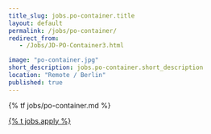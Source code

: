 ```yaml
---
title_slug: jobs.po-container.title
layout: default
permalink: /jobs/po-container/
redirect_from:
   - /Jobs/JD-PO-Container3.html

image: "po-container.jpg"
short_description: jobs.po-container.short_description
location: "Remote / Berlin"
published: true
---
```


{% tf jobs/po-container.md %}

<div class="d-grid gap-2 col-4 mx-auto mt-5">
<a href="mailto:jobs-scs@osb-alliance.com?subject={% t jobs.po-container.title %}" class="btn btn-secondary btn-lg">{% t jobs.apply %}</a>
</div>